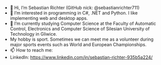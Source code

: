- 👋 Hi, I’m Sebastian Richter (GitHub nick: @sebastianrichter711)
- 👀 I’m interested in programming in C#, .NET and Python. I like implementing web and desktop apps.
- 🌱 I’m currently studying Computer Science at the Faculty of Automatic Control, Electronics and Computer Science of Silesian University of Technology in Gliwice.
- My hobby is sport. Sometimes we can meet me as a volunteer during major sports events such as World and European Championships.
- 📫 How to reach me:
- LinkedIn: https://www.linkedin.com/in/sebastian-richter-935b5a224/

<!---
sebastianrichter711/sebastianrichter711 is a ✨ special ✨ repository because its `README.md` (this file) appears on your GitHub profile.
You can click the Preview link to take a look at your changes.
--->
